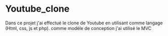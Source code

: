# Youtube_clone
Dans ce projet j'ai effectué le clone de Youtube en utilisant comme langage  (Html, css, js et php). comme modèle de conception j'ai utilisé le MVC
